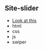 ## Site-slider
- [Look at this](https://apbaryshev.github.io/Site-slider)
- html
- css
- js
- swiper
